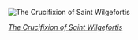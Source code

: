 
![The Crucifixion of Saint Wilgefortis](https://upload.wikimedia.org/wikipedia/commons/thumb/0/0c/BoschTheCrucifixionOfStJulia.jpg/600px-BoschTheCrucifixionOfStJulia.jpg)

*[The Crucifixion of Saint Wilgefortis](https://wikipedia.org/wiki/File:BoschTheCrucifixionOfStJulia.jpg)*
